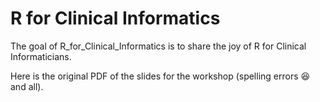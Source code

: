 
# R for Clinical Informatics



The goal of R_for_Clinical_Informatics is to share the joy of R for Clinical Informaticians.

Here is the original PDF of the slides for the workshop (spelling errors :laughing: and all). 
